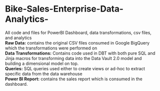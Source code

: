 # Bike-Sales-Enterprise-Data-Analytics-
All code and files for PowerBI Dashboard, data transformations, csv files, and analytics <br />
**Raw Data:** contains the original CSV files consumed in Google BigQuery which the transformations were performed on <br />
**Data Transformations:** Contains code used in DBT with both pure SQL and Jinja macros for transforming data into the Data Vault 2.0 model and building a dimensional model on top. <br />
**Queries:** SQL queries used either to create views or ad-hoc to extract specific data from the data warehouse <br />
**Power BI Report:** contains the sales report which is consumed in the dashboard.

